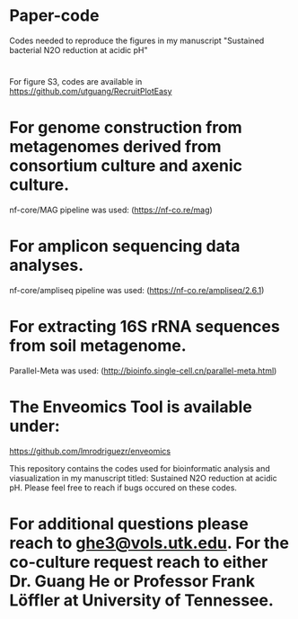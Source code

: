 # Paper-code
Codes needed to reproduce the figures in my manuscript "Sustained bacterial N2O reduction at acidic pH"
#
For figure S3, codes are available in https://github.com/utguang/RecruitPlotEasy
# For genome construction from metagenomes derived from consortium culture and axenic culture.
nf-core/MAG pipeline was used:  (https://nf-co.re/mag) 
# For amplicon sequencing data analyses.
nf-core/ampliseq pipeline was used: (https://nf-co.re/ampliseq/2.6.1)
# For extracting 16S rRNA sequences from soil metagenome.
Parallel-Meta was used: (http://bioinfo.single-cell.cn/parallel-meta.html)
# The Enveomics Tool is available under:

https://github.com/lmrodriguezr/enveomics

This repository contains the codes used for bioinformatic analysis and viasualization in my manuscript titled: Sustained N2O reduction at acidic pH. Please feel free to reach if bugs occured on these codes.

# For additional questions please reach to ghe3@vols.utk.edu. For the co-culture request reach to either Dr. Guang He or Professor Frank Löffler at University of Tennessee.
